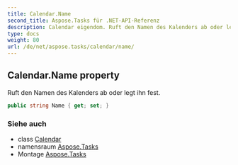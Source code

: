```yaml
---
title: Calendar.Name
second_title: Aspose.Tasks für .NET-API-Referenz
description: Calendar eigendom. Ruft den Namen des Kalenders ab oder legt ihn fest.
type: docs
weight: 80
url: /de/net/aspose.tasks/calendar/name/
---
```

## Calendar.Name property

Ruft den Namen des Kalenders ab oder legt ihn fest.

```csharp
public string Name { get; set; }
```

### Siehe auch

* class [Calendar](../)
* namensraum [Aspose.Tasks](../../calendar/)
* Montage [Aspose.Tasks](../../../)


